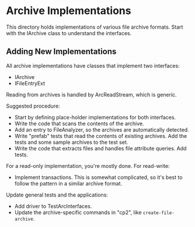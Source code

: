 ﻿# Archive Implementations #

This directory holds implementations of various file archive formats.  Start with the IArchive
class to understand the interfaces.

## Adding New Implementations ##

All archive implementations have classes that implement two interfaces:

 - IArchive
 - IFileEntryExt

Reading from archives is handled by ArcReadStream, which is generic.

Suggested procedure:

 - Start by defining place-holder implementations for both interfaces.
 - Write the code that scans the contents of the archive.
 - Add an entry to FileAnalyzer, so the archives are automatically detected.
 - Write "prefab" tests that read the contents of existing archives.  Add the tests and some
   sample archives to the test set.
 - Write the code that extracts files and handles file attribute queries.  Add tests.

For a read-only implementation, you're mostly done.  For read-write:

 - Implement transactions.  This is somewhat complicated, so it's best to follow the pattern
   in a similar archive format.

Update general tests and the applications:

 - Add driver to TestArcInterfaces.
 - Update the archive-specific commands in "cp2", like `create-file-archive`.
